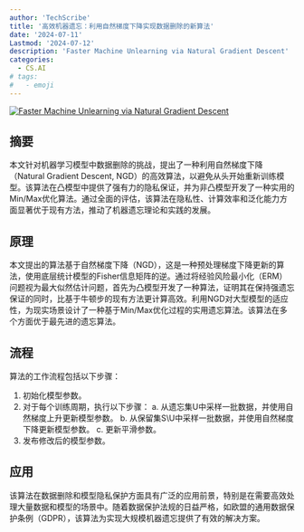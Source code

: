 ```yaml
---
author: 'TechScribe'
title: '高效机器遗忘：利用自然梯度下降实现数据删除的新算法'
date: '2024-07-11'
Lastmod: '2024-07-12'
description: 'Faster Machine Unlearning via Natural Gradient Descent'
categories:
  - CS.AI
# tags:
#   - emoji
---
```


[![Faster Machine Unlearning via Natural Gradient Descent](https://arxiv-research-1301205113.cos.ap-guangzhou.myqcloud.com/images/2407.08169v1.pdf_0.jpg)](https://arxiv.org/abs/2407.08169v1)

## 摘要

本文针对机器学习模型中数据删除的挑战，提出了一种利用自然梯度下降（Natural Gradient Descent, NGD）的高效算法，以避免从头开始重新训练模型。该算法在凸模型中提供了强有力的隐私保证，并为非凸模型开发了一种实用的Min/Max优化算法。通过全面的评估，该算法在隐私性、计算效率和泛化能力方面显著优于现有方法，推动了机器遗忘理论和实践的发展。<!--more-->

## 原理

本文提出的算法基于自然梯度下降（NGD），这是一种预处理梯度下降更新的算法，使用底层统计模型的Fisher信息矩阵的逆。通过将经验风险最小化（ERM）问题视为最大似然估计问题，首先为凸模型开发了一种算法，证明其在保持强遗忘保证的同时，比基于牛顿步的现有方法更计算高效。利用NGD对大型模型的适应性，为现实场景设计了一种基于Min/Max优化过程的实用遗忘算法。该算法在多个方面优于最先进的遗忘算法。

## 流程

算法的工作流程包括以下步骤：
1. 初始化模型参数。
2. 对于每个训练周期，执行以下步骤：
   a. 从遗忘集U中采样一批数据，并使用自然梯度上升更新模型参数。
   b. 从保留集S\U中采样一批数据，并使用自然梯度下降更新模型参数。
   c. 更新平滑参数。
3. 发布修改后的模型参数。

## 应用

该算法在数据删除和模型隐私保护方面具有广泛的应用前景，特别是在需要高效处理大量数据和模型的场景中。随着数据保护法规的日益严格，如欧盟的通用数据保护条例（GDPR），该算法为实现大规模机器遗忘提供了有效的解决方案。